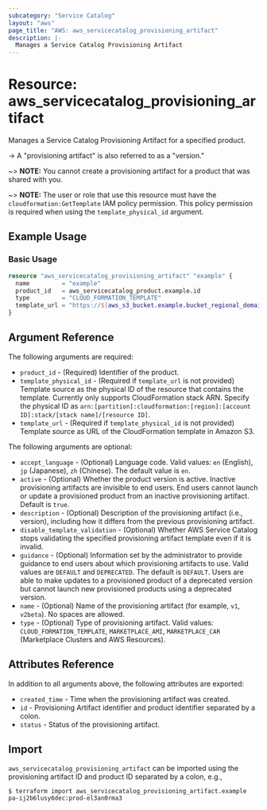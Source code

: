 ```yaml
---
subcategory: "Service Catalog"
layout: "aws"
page_title: "AWS: aws_servicecatalog_provisioning_artifact"
description: |-
  Manages a Service Catalog Provisioning Artifact
---
```


# Resource: aws_servicecatalog_provisioning_artifact

Manages a Service Catalog Provisioning Artifact for a specified product.

-> A "provisioning artifact" is also referred to as a "version."

~> **NOTE:** You cannot create a provisioning artifact for a product that was shared with you.

~> **NOTE:** The user or role that use this resource must have the `cloudformation:GetTemplate` IAM policy permission. This policy permission is required when using the `template_physical_id` argument.

## Example Usage

### Basic Usage

```terraform
resource "aws_servicecatalog_provisioning_artifact" "example" {
  name         = "example"
  product_id   = aws_servicecatalog_product.example.id
  type         = "CLOUD_FORMATION_TEMPLATE"
  template_url = "https://${aws_s3_bucket.example.bucket_regional_domain_name}/${aws_s3_bucket_object.example.key}"
}
```

## Argument Reference

The following arguments are required:

* `product_id` - (Required) Identifier of the product.
* `template_physical_id` - (Required if `template_url` is not provided) Template source as the physical ID of the resource that contains the template. Currently only supports CloudFormation stack ARN. Specify the physical ID as `arn:[partition]:cloudformation:[region]:[account ID]:stack/[stack name]/[resource ID]`.
* `template_url` - (Required if `template_physical_id` is not provided) Template source as URL of the CloudFormation template in Amazon S3.

The following arguments are optional:

* `accept_language` - (Optional) Language code. Valid values: `en` (English), `jp` (Japanese), `zh` (Chinese). The default value is `en`.
* `active` - (Optional) Whether the product version is active. Inactive provisioning artifacts are invisible to end users. End users cannot launch or update a provisioned product from an inactive provisioning artifact. Default is `true`.
* `description` - (Optional) Description of the provisioning artifact (i.e., version), including how it differs from the previous provisioning artifact.
* `disable_template_validation` - (Optional) Whether AWS Service Catalog stops validating the specified provisioning artifact template even if it is invalid.
* `guidance` - (Optional) Information set by the administrator to provide guidance to end users about which provisioning artifacts to use. Valid values are `DEFAULT` and `DEPRECATED`. The default is `DEFAULT`. Users are able to make updates to a provisioned product of a deprecated version but cannot launch new provisioned products using a deprecated version.
* `name` - (Optional) Name of the provisioning artifact (for example, `v1`, `v2beta`). No spaces are allowed.
* `type` - (Optional) Type of provisioning artifact. Valid values: `CLOUD_FORMATION_TEMPLATE`, `MARKETPLACE_AMI`, `MARKETPLACE_CAR` (Marketplace Clusters and AWS Resources).

## Attributes Reference

In addition to all arguments above, the following attributes are exported:

* `created_time` - Time when the provisioning artifact was created.
* `id` - Provisioning Artifact identifier and product identifier separated by a colon.
* `status` - Status of the provisioning artifact.

## Import

`aws_servicecatalog_provisioning_artifact` can be imported using the provisioning artifact ID and product ID separated by a colon, e.g.,

```
$ terraform import aws_servicecatalog_provisioning_artifact.example pa-ij2b6lusy6dec:prod-el3an0rma3
```
